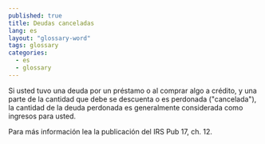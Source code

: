 ```yaml
---
published: true
title: Deudas canceladas
lang: es
layout: "glossary-word"
tags: glossary
categories:
  - es
  - glossary
---
```


Si usted tuvo una deuda por un préstamo o al comprar algo a crédito, y una parte de la cantidad que debe se descuenta o es perdonada ("cancelada"), la cantidad de la deuda perdonada es generalmente considerada como ingresos para usted. 

Para más información lea la publicación del IRS Pub 17, ch. 12.
